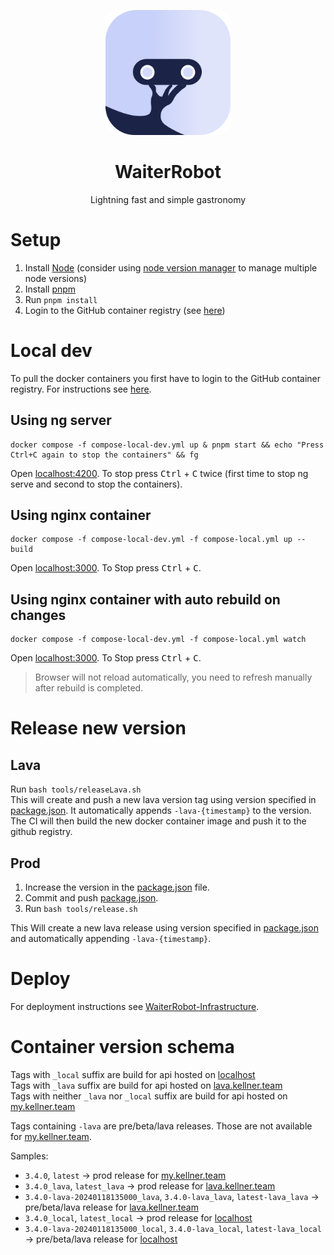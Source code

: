 <p align="center">
    <img src="documentation/wr-square-rounded.png" style="width:200px; border-radius: 15px;" alt="project logo"/>
</p>
<h1 align="center">WaiterRobot</h1>
<p align="center">Lightning fast and simple gastronomy</p>

# Setup

1. Install [Node](https://nodejs.org/) (consider using [node version manager](https://github.com/nvm-sh/nvm?tab=readme-ov-file#installing-and-updating) to manage multiple node versions)
2. Install [pnpm](https://pnpm.io/installation)
3. Run `pnpm install`
4. Login to the GitHub container registry (see [here](https://docs.github.com/en/packages/working-with-a-github-packages-registry/working-with-the-container-registry#authenticating-with-a-personal-access-token-classic))

# Local dev

To pull the docker containers you first have to login to the GitHub container registry.
For instructions see [here](https://docs.github.com/en/packages/working-with-a-github-packages-registry/working-with-the-container-registry#authenticating-with-a-personal-access-token-classic).

## Using ng server

```shell
docker compose -f compose-local-dev.yml up & pnpm start && echo "Press Ctrl+C again to stop the containers" && fg
```

Open [localhost:4200](http://localhost:4200). To stop press <kbd>Ctrl</kbd> + <kbd>C</kbd> twice (first time to stop ng serve and second to stop the containers).

## Using nginx container

```shell
docker compose -f compose-local-dev.yml -f compose-local.yml up --build
```

Open [localhost:3000](http://localhost:3000). To Stop press <kbd>Ctrl</kbd> + <kbd>C</kbd>.

## Using nginx container with auto rebuild on changes

```shell
docker compose -f compose-local-dev.yml -f compose-local.yml watch
```

Open [localhost:3000](http://localhost:3000). To Stop press <kbd>Ctrl</kbd> + <kbd>C</kbd>.
> Browser will not reload automatically, you need to refresh manually after rebuild is completed.

# Release new version

## Lava

Run `bash tools/releaseLava.sh` \
This will create and push a new lava version tag using version specified in [package.json](package.json). It automatically appends `-lava-{timestamp}` to the version.
The CI will then build the new docker container image and push it to the github registry.

## Prod

1. Increase the version in the [package.json](package.json) file.
2. Commit and push [package.json](package.json).
3. Run `bash tools/release.sh`

This Will create a new lava release using version specified in [package.json](package.json) and automatically appending `-lava-{timestamp}`.

# Deploy

For deployment instructions see [WaiterRobot-Infrastructure](https://github.com/DatepollSystems/WaiterRobot-Infrastructure).

# Container version schema

Tags with `_local` suffix are build for api hosted on [localhost](http://localhost/api) \
Tags with `_lava` suffix are build for api hosted on [lava.kellner.team](https://lava.kellner.team/api)\
Tags with neither `_lava` nor `_local` suffix are build for api hosted on [my.kellner.team](https://my.kellner.team/api)

Tags containing `-lava` are pre/beta/lava releases. Those are not available for [my.kellner.team](https://my.kellner.team/api).

Samples:

- `3.4.0`, `latest` -> prod release for [my.kellner.team](https://my.kellner.team/api)
- `3.4.0_lava`, `latest_lava` -> prod release for [lava.kellner.team](https://lava.kellner.team/api)
- `3.4.0-lava-20240118135000_lava`, `3.4.0-lava_lava`, `latest-lava_lava` -> pre/beta/lava release for [lava.kellner.team](https://lava.kellner.team/api)
- `3.4.0_local`, `latest_local` -> prod release for [localhost](http://localhost/api)
- `3.4.0-lava-20240118135000_local`, `3.4.0-lava_local`, `latest-lava_local` -> pre/beta/lava release for [localhost](http://localhost/api)
